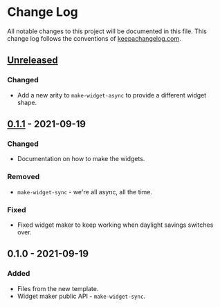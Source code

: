 # Change Log
All notable changes to this project will be documented in this file. This change log follows the conventions of [keepachangelog.com](http://keepachangelog.com/).

## [Unreleased]
### Changed
- Add a new arity to `make-widget-async` to provide a different widget shape.

## [0.1.1] - 2021-09-19
### Changed
- Documentation on how to make the widgets.

### Removed
- `make-widget-sync` - we're all async, all the time.

### Fixed
- Fixed widget maker to keep working when daylight savings switches over.

## 0.1.0 - 2021-09-19
### Added
- Files from the new template.
- Widget maker public API - `make-widget-sync`.

[Unreleased]: https://sourcehost.site/your-name/practice_jvm/compare/0.1.1...HEAD
[0.1.1]: https://sourcehost.site/your-name/practice_jvm/compare/0.1.0...0.1.1
